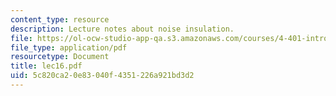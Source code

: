 ```yaml
---
content_type: resource
description: Lecture notes about noise insulation.
file: https://ol-ocw-studio-app-qa.s3.amazonaws.com/courses/4-401-introduction-to-building-technology-spring-2006/5c820ca20e83040f4351226a921bd3d2_lec16.pdf
file_type: application/pdf
resourcetype: Document
title: lec16.pdf
uid: 5c820ca2-0e83-040f-4351-226a921bd3d2
---
```

